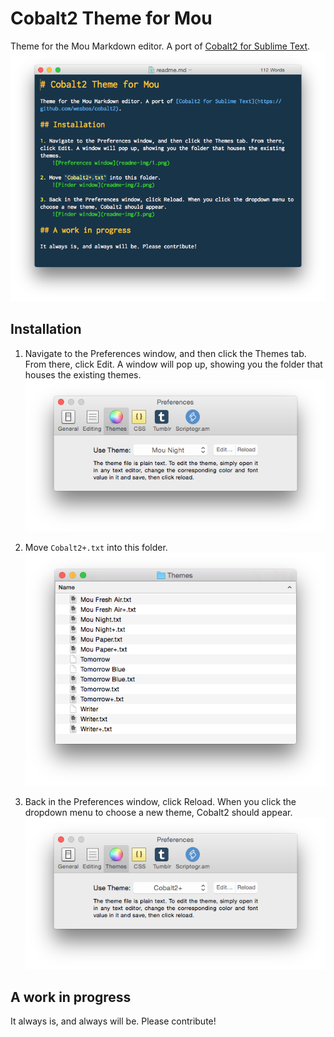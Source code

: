 # Cobalt2 Theme for Mou

Theme for the Mou Markdown editor. A port of [Cobalt2 for Sublime Text](https://github.com/wesbos/cobalt2). 
	![What it looks like](readme-img/sample.png)

## Installation

1. Navigate to the Preferences window, and then click the Themes tab. From there, click Edit. A window will pop up, showing you the folder that houses the existing themes.
	![Preferences window](readme-img/1.png)

2. Move `Cobalt2+.txt` into this folder.
	![Finder window](readme-img/2.png)

3. Back in the Preferences window, click Reload. When you click the dropdown menu to choose a new theme, Cobalt2 should appear.
	![Finder window](readme-img/3.png)

## A work in progress

It always is, and always will be. Please contribute!